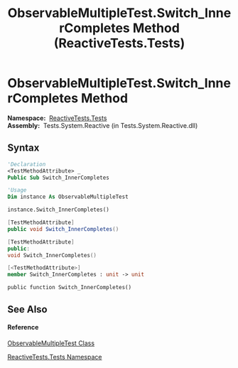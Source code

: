 ﻿---
title: ObservableMultipleTest.Switch_InnerCompletes Method  (ReactiveTests.Tests)
TOCTitle: Switch_InnerCompletes Method
ms:assetid: M:ReactiveTests.Tests.ObservableMultipleTest.Switch_InnerCompletes
ms:mtpsurl: https://msdn.microsoft.com/en-us/library/reactivetests.tests.observablemultipletest.switch_innercompletes(v=VS.103)
ms:contentKeyID: 36619850
ms.date: 06/28/2011
mtps_version: v=VS.103
f1_keywords:
- ReactiveTests.Tests.ObservableMultipleTest.Switch_InnerCompletes
dev_langs:
- CSharp
- JScript
- VB
- FSharp
- c++
---

# ObservableMultipleTest.Switch\_InnerCompletes Method

**Namespace:**  [ReactiveTests.Tests](hh289046\(v=vs.103\).md)  
**Assembly:**  Tests.System.Reactive (in Tests.System.Reactive.dll)

## Syntax

``` vb
'Declaration
<TestMethodAttribute> _
Public Sub Switch_InnerCompletes
```

``` vb
'Usage
Dim instance As ObservableMultipleTest

instance.Switch_InnerCompletes()
```

``` csharp
[TestMethodAttribute]
public void Switch_InnerCompletes()
```

``` c++
[TestMethodAttribute]
public:
void Switch_InnerCompletes()
```

``` fsharp
[<TestMethodAttribute>]
member Switch_InnerCompletes : unit -> unit 
```

``` jscript
public function Switch_InnerCompletes()
```

## See Also

#### Reference

[ObservableMultipleTest Class](hh303586\(v=vs.103\).md)

[ReactiveTests.Tests Namespace](hh289046\(v=vs.103\).md)

